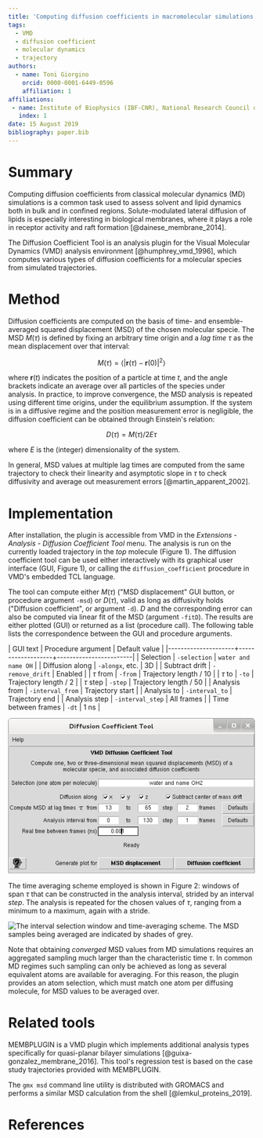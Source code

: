 ```yaml
---
title: 'Computing diffusion coefficients in macromolecular simulations: the Diffusion Coefficient Tool for VMD'
tags:
  - VMD
  - diffusion coefficient
  - molecular dynamics
  - trajectory
authors:
  - name: Toni Giorgino
    orcid: 0000-0001-6449-0596
    affiliation: 1
affiliations:
 - name: Institute of Biophysics (IBF-CNR), National Research Council of Italy
   index: 1
date: 15 August 2019
bibliography: paper.bib
---
```


# Summary

Computing diffusion coefficients from classical molecular dynamics
(MD) simulations is a common task used to assess solvent and lipid
dynamics both in bulk and in confined regions. Solute-modulated
lateral diffusion of lipids is especially interesting in biological
membranes, where it plays a role in receptor activity and raft
formation [@dainese_membrane_2014].

The Diffusion Coefficient Tool is an analysis plugin for the Visual
Molecular Dynamics (VMD) analysis environment [@humphrey_vmd_1996],
which computes various types of diffusion coefficients for a molecular
species from simulated trajectories.


# Method

Diffusion coefficients are computed on the basis of time- and ensemble-averaged
squared displacement (MSD) of the chosen molecular specie.  The MSD $M(\tau)$
is defined by fixing an arbitrary time origin
and a *lag time* $\tau$ as the mean displacement 
over that  interval:

$$ M(\tau) = \langle | \mathbf r (\tau) - \mathbf r(0) |^2 \rangle $$

where $\mathbf r(t)$ indicates the position of a particle at time $t$,
and the angle brackets indicate an average over all particles of the
species under analysis. In practice, to improve convergence, the MSD
analysis is repeated using different time origins, under the
equilibrium assumption.  If the system is in a diffusive regime and
the position measurement error is negligible, the diffusion
coefficient can be obtained through Einstein's relation:

$$ D(\tau) = M(\tau) / 2E\tau $$

where $E$ is the (integer) dimensionality of the system. 

In general, MSD values at multiple lag times are computed from the
same trajectory to check their linearity and asymptotic slope in
$\tau$ to check diffusivity and average out measurement errors
[@martin_apparent_2002].




# Implementation

After installation, the plugin is accessible from VMD in the *Extensions -
Analysis - Diffusion Coefficient Tool* menu. The analysis is run on the
currently loaded trajectory in the *top* molecule (Figure 1).
The diffusion coefficient tool can be used either interactively with
its graphical user interface (GUI, Figure 1), or calling the 
`diffusion_coefficient` procedure in VMD's embedded TCL language.

The tool can compute either $M(\tau)$ ("MSD displacement" GUI button,
or procedure argument `-msd`) or $D(\tau)$, valid as long as
diffusivity holds ("Diffusion coefficient", or argument `-d`). $D$ and
the corresponding error can also be computed via linear fit of the MSD
(argument `-fitD`).  The results are either plotted (GUI) or returned as
a list (procedure call).  The following table lists the correspondence
between the GUI and procedure arguments.


| GUI text            | Procedure argument | Default value          |
|---------------------+-------------------+------------------------|
| Selection           | `-selection`      | `water and name OH`    |
| Diffusion along     | `-alongx`, etc.   | 3D                     |
| Subtract drift      | `-remove_drift`   | Enabled                |
| $\tau$ from         | `-from`           | Trajectory length / 10 |
| $\tau$ to           | `-to`             | Trajectory length / 2  |
| $\tau$ step         | `-step`           | Trajectory length / 50 |
| Analysis from       | `-interval_from`  | Trajectory start       |
| Analysis to         | `-interval_to`    | Trajectory end         |
| Analysis step       | `-interval_step`  | All frames             |
| Time between frames | `-dt`             | 1 ns                   |



![The main window of Diffusion Coefficient Tool](gui.png)


The time averaging scheme employed is shown in Figure 2: windows of
span $\tau$ that can be constructed in the analysis interval, strided by an
 interval *step*. The analysis is repeated for the chosen values of $\tau$, ranging
from a minimum to a maximum, again with a stride.

![The interval selection window and time-averaging scheme. The
MSD samples being averaged are indicated by shades of grey.](drawing.svg)

Note that obtaining *converged* MSD values from MD simulations requires
an aggregated sampling much larger than the characteristic time $\tau$.
In common MD regimes such sampling can only be achieved as long
as several equivalent atoms are available for averaging.  For this
reason, the plugin provides an atom selection, which must match one
atom per diffusing molecule, for MSD values to be averaged over.



# Related tools

MEMBPLUGIN is a VMD plugin which implements additional analysis types
specifically for quasi-planar bilayer simulations
[@guixa-gonzalez_membrane_2016]. This tool's regression test is based
on the case study trajectories provided with MEMBPLUGIN.

The `gmx msd` command line utility is distributed with GROMACS and
performs a similar MSD calculation from the shell
[@lemkul_proteins_2019].



# References
